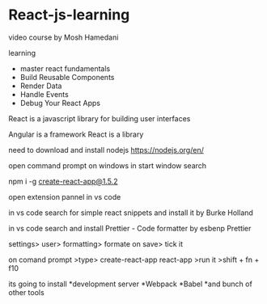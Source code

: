# React-js-learning
video course by Mosh Hamedani
 
 learning 
 * master react fundamentals
 * Build Reusable Components
 * Render Data
 * Handle Events
 * Debug Your React Apps
 
 React is a javascript library for building user interfaces
 
 Angular is a framework
 React is a library
 
need to download and install nodejs https://nodejs.org/en/

open command prompt on windows in start window search

npm i -g create-react-app@1.5.2

open extension pannel in vs code

in vs code search for simple react snippets and install it by Burke Holland

in vs code search and install Prettier - Code formatter by esbenp Prettier

settings> user> formatting> formate on save> tick it

on comand prompt >type> create-react-app react-app >run it >shift + fn + f10

its going to install 
*development server 
*Webpack
*Babel
*and bunch of other tools



